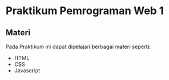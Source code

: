 # Praktikum Pemrograman Web 1

## Materi
Pada Praktikum ini dapat dipelajari berbagai materi seperti:
  - HTML
  - CSS
  - Javascript

### 
